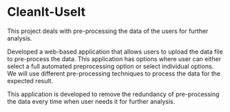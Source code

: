 # CleanIt-UseIt

This project deals with pre-processing the data of the users for further analysis.

Developed a web-based application that allows users to upload the data file to pre-process the data. This application has options where user can either select a full automated preprocessing option or select individual options. We will use different pre-processing techniques to process the data for the expected result. 

This application is developed to remove the redundancy of pre-processing the data every time when user needs it for further analysis. 
